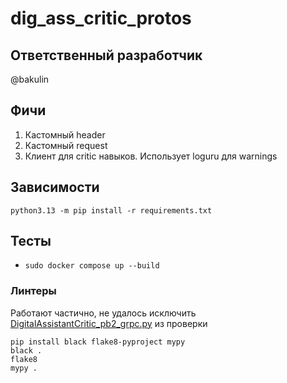 dig_ass_critic_protos
==

## Ответственный разработчик

@bakulin

## Фичи
1. Кастомный header
2. Кастомный request
3. Клиент для critic навыков. Использует loguru для warnings

## Зависимости

`python3.13 -m pip install -r requirements.txt`

## Тесты

- `sudo docker compose up --build`

### Линтеры

Работают частично, не удалось исключить [DigitalAssistantCritic_pb2_grpc.py](src/dig_ass_critic_protos/DigitalAssistantCritic_pb2_grpc.py) из проверки

```shell
pip install black flake8-pyproject mypy
black .
flake8
mypy .
```